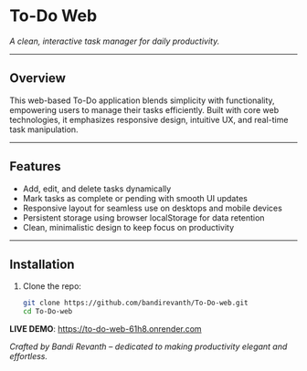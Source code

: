 # To-Do Web
_A clean, interactive task manager for daily productivity._

---

## Overview
This web-based To-Do application blends simplicity with functionality, empowering users to manage their tasks efficiently. Built with core web technologies, it emphasizes responsive design, intuitive UX, and real-time task manipulation.

---

## Features

- Add, edit, and delete tasks dynamically
- Mark tasks as complete or pending with smooth UI updates
- Responsive layout for seamless use on desktops and mobile devices
- Persistent storage using browser localStorage for data retention
- Clean, minimalistic design to keep focus on productivity

---

## Installation

1. Clone the repo:
   ```bash
   git clone https://github.com/bandirevanth/To-Do-web.git
   cd To-Do-web

**LIVE DEMO**: https://to-do-web-61h8.onrender.com

*Crafted by Bandi Revanth – dedicated to making productivity elegant and effortless.*

